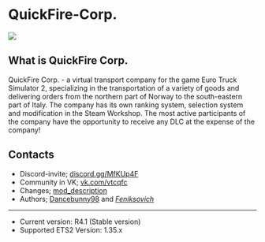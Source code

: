 # QuickFire-Corp.

<img src="https://pp.userapi.com/c846322/v846322592/208bee/RzXYpznn2vU.jpg"/>


  What is QuickFire Corp.
-------------------------

QuickFire Corp. - a virtual transport company for the game Euro Truck Simulator 2, specializing in the transportation of a variety of goods and delivering orders from the northern part of Norway to the south-eastern part of Italy. The company has its own ranking system, selection system and modification in the Steam Workshop. The most active participants of the company have the opportunity to receive any DLC at the expense of the company!

  Сontacts
-------------------------

* Discord-invite; [discord.gg/MfKUp4F](https://discord.gg/MfKUp4F "Transition to the official server DISCORD")
* Community in VK; [vk.com/vtcqfc](https://vk.com/vtcqfc "Transition to official group")
* Changes; [mod_description](https://github.com/Dancbeunny98/QuickFire-Corp/commits/master/mod_description "Log of changes")
* Authors; [Dancebunny98](https://vk.com/andrey_volchkov "The author of modification and just good person who founded virtual transportation company") and [_Feniksovich_](https://vk.com/feniksovich "Designer and idea man")

-------------------------
* Current version: R4.1 (Stable version)
* Supported ETS2 Version: 1.35.x
